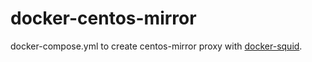 # docker-centos-mirror

docker-compose.yml to create centos-mirror proxy with [docker-squid](https://github.com/kumattau/docker-squid).

